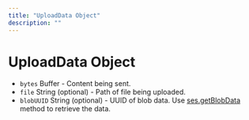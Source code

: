 ```yaml
---
title: "UploadData Object"
description: ""
---
```


# UploadData Object

* `bytes` Buffer - Content being sent.
* `file` String (optional) - Path of file being uploaded.
* `blobUUID` String (optional) - UUID of blob data. Use [ses.getBlobData](../session.md#sesgetblobdataidentifier) method
  to retrieve the data.
